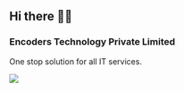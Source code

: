 ## Hi there 👋🙋‍

### Encoders Technology Private Limited

One stop solution for all IT services.

<img src="https://peppy-concha-a29631.netlify.app/img/encoders_logo_black.png">
